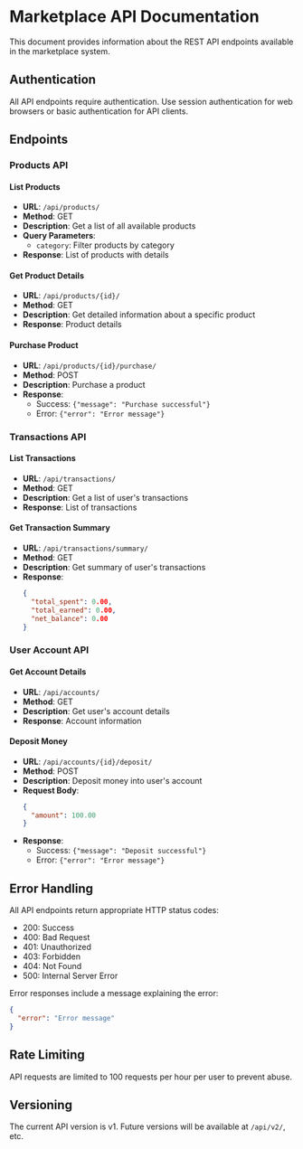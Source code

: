# Marketplace API Documentation

This document provides information about the REST API endpoints available in the marketplace system.

## Authentication

All API endpoints require authentication. Use session authentication for web browsers or basic authentication for API clients.

## Endpoints

### Products API

#### List Products
- **URL**: `/api/products/`
- **Method**: GET
- **Description**: Get a list of all available products
- **Query Parameters**:
  - `category`: Filter products by category
- **Response**: List of products with details

#### Get Product Details
- **URL**: `/api/products/{id}/`
- **Method**: GET
- **Description**: Get detailed information about a specific product
- **Response**: Product details

#### Purchase Product
- **URL**: `/api/products/{id}/purchase/`
- **Method**: POST
- **Description**: Purchase a product
- **Response**: 
  - Success: `{"message": "Purchase successful"}`
  - Error: `{"error": "Error message"}`

### Transactions API

#### List Transactions
- **URL**: `/api/transactions/`
- **Method**: GET
- **Description**: Get a list of user's transactions
- **Response**: List of transactions

#### Get Transaction Summary
- **URL**: `/api/transactions/summary/`
- **Method**: GET
- **Description**: Get summary of user's transactions
- **Response**: 
  ```json
  {
    "total_spent": 0.00,
    "total_earned": 0.00,
    "net_balance": 0.00
  }
  ```

### User Account API

#### Get Account Details
- **URL**: `/api/accounts/`
- **Method**: GET
- **Description**: Get user's account details
- **Response**: Account information

#### Deposit Money
- **URL**: `/api/accounts/{id}/deposit/`
- **Method**: POST
- **Description**: Deposit money into user's account
- **Request Body**:
  ```json
  {
    "amount": 100.00
  }
  ```
- **Response**:
  - Success: `{"message": "Deposit successful"}`
  - Error: `{"error": "Error message"}`

## Error Handling

All API endpoints return appropriate HTTP status codes:
- 200: Success
- 400: Bad Request
- 401: Unauthorized
- 403: Forbidden
- 404: Not Found
- 500: Internal Server Error

Error responses include a message explaining the error:
```json
{
  "error": "Error message"
}
```

## Rate Limiting

API requests are limited to 100 requests per hour per user to prevent abuse.

## Versioning

The current API version is v1. Future versions will be available at `/api/v2/`, etc. 
